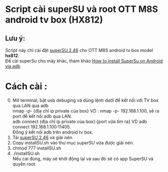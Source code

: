 # Script cài superSU và root OTT M8S android tv box (HX812)

## Lưu ý:
Script này chỉ cài đặt [superSU 2.46](https://download.chainfire.eu/696/supersu/) cho OTT M8S android tv box model **hx812**.  
Để cài superSu cho máy khác, tham khảo [How to install SuperSu on Android via adb](http://selvaline.blogspot.tw/2015/09/how-to-install-supersu-on-android-via.html)  
# Cách cài :
0. Mở terminal, bật usb debuging và dùng lệnh dưới để kết nối với TV box qua LAN qua adb  
nmap -p- {địa chỉ ip private của box} VD : nmap -p- 192.168.1.100, sẽ ra port để kết nối adb qua LAN.  
adb connect {địa chỉ ip private của box}:{port vừa tìm ra} VD adb connect 192.168.1.100:11405.  
Đồng ý kết nối adb trên android tv box.  
1. Tải [superSU 2.46](https://download.chainfire.eu/696/supersu/) và giải nén.  
2. Copy installSU.sh vào thư mục superSU vừa được giải nén.  
3. chmod 777 installSU.sh  
4. ./installSU.sh  
Nếu cài đúng, máy sẽ khởi động lại và sau đó sẽ có app SuperSU và quyền root.
